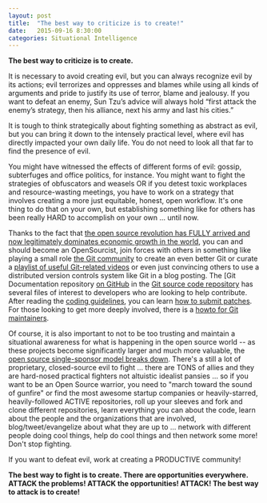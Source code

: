 ```yaml
---
layout: post
title:  "The best way to criticize is to create!"
date:   2015-09-16 8:30:00
categories: Situational Intelligence
---
```

**The best way to criticize is to create.**  

It is necessary to avoid creating evil, but you can always recognize evil by its actions; evil terrorizes and oppresses and blames while using all kinds of arguments and pride to justify its use of terror, blame and jealousy.  If you want to defeat an enemy, Sun Tzu’s advice will always hold “first attack the enemy’s strategy, then his alliance, next his army and last his cities.”  

It is tough to think strategically about fighting something as abstract as evil, but you can bring it down to the intensely practical level, where evil has directly impacted your own daily life.  You do not need to look all that far to find the presence of evil.

You might have witnessed the effects of different forms of evil: gossip, subterfuges and office politics, for instance.  You might want to fight the strategies of obfuscators and weasels OR if you detest toxic workplaces and resource-wasting meetings, you have to work on a strategy that involves creating a more just equitable, honest, open workflow.  It's one thing to do that on your own, but establishing something like for others has been really HARD to accomplish on your own ... until now.  

Thanks to the fact that [the open source revolution has FULLY arrived and now legitimately dominates economic growth in the world](http://www.wired.com/2015/03/github-conquered-google-microsoft-everyone-else/), you can and should become an OpenSourcist, join forces with others in something like playing a small role [the Git community](https://git-scm.com/community) to create an even better Git or curate a [playlist of useful Git-related videos](https://www.youtube.com/playlist?list=PLElrASo3VHBy9JJzDdkvkqdV0ZlbCCheR) or even just convincing others to use a distributed version controls system like Git in a blog posting.  The [Git Documentation repository [on GitHub](https://github.com/git/git/tree/master/Documentation) in the [Git source code repository](https://github.com/git/git) has several files of interest to developers who are looking to help contribute. After reading the [coding guidelines](https://github.com/git/git/blob/master/Documentation/CodingGuidelines), you can learn [how to submit patches](https://github.com/git/git/blob/master/Documentation/SubmittingPatches). For those looking to get more deeply involved, there is a [howto for Git maintainers](https://github.com/git/git/blob/master/Documentation/howto/maintain-git.txt).  

Of course, it is also important to not to be too trusting and maintain a situational awareness for what is happening in the open source world -- as these projects become significantly larger and much more valuable, the [open source single-sponsor model breaks down](http://www.wired.com/2015/07/open-source-going-even-openbecause/).  There's a still a lot of proprietary, closed-source evil to fight ... there are TONS of allies and they are hard-nosed practical fighters not altuistic idealist pansies ... so if you want to be an Open Source warrior, you need to "march toward the sound of gunfire" or find the most awesome startup companies or heavily-starred, heavily-followed ACTIVE repositories, roll up your sleeves and fork and clone different repositories, learn everything you can about the code, learn about the people and the organizations that are involved, blog/tweet/evangelize about what they are up to ... network with different people doing cool things, help do cool things and then network some more!  Don't stop fighting.  

If you want to defeat evil, work at creating a PRODUCTIVE community!

**The best way to fight is to create.  There are opportunities everywhere.  ATTACK the problems! ATTACK the opportunities! ATTACK! The best way to attack is to create!**  
